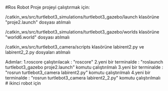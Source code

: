 #Ros Robot Proje
projeyi çalıştırmak için:

/catkin_ws/src/turtlebot3_simulations/turtlebot3_gazebo/launch 
klasörüne "proje2.launch" dosyası atılmalı

/catkin_ws/src/turtlebot3_simulations/turtlebot3_gazebo/worlds
klasörüne "world6.world" dosyası atılmalı

/catkin_ws/src/turtlebot3_camera/scripts
klasörüne labirent2.py ve labirent2_2.py dosyaları atılmalı

Adımlar:
1.roscore çalıştırılacak : "roscore"
2.yeni bir terminalde : "roslaunch turtlebot3_gazebo proje2.launch" komutu çalıştırılmalı
3.yeni bir terminalde : "rosrun turtlebot3_camera labirent2.py" komutu çalıştırılmalı
4.yeni bir terminalde : "rosrun turtlebot3_camera labirent2_2.py" komutu çalıştırılmalı # ikinci robot için




